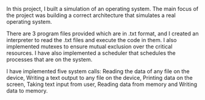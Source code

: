 In this project, I built a simulation of an operating system. The main focus of the project was building a correct architecture that simulates a real operating system.

There are 3 program files provided which are in .txt format, and I created an interpreter to read the .txt files and execute the code in them. I also implemented mutexes to ensure mutual exclusion over the critical resources. I have also implemented a scheduler that schedules the processes that are on the system.

I have implemented five system calls: Reading the data of any file on the device, Writing a text output to any file on the device, Printing data on the screen, Taking text input from user, Reading data from memory and Writing data to memory.